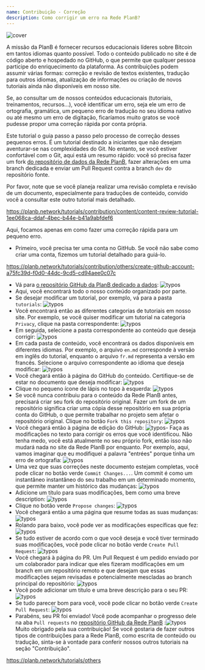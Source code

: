 ```yaml
---
name: Contribuição - Correção
description: Como corrigir um erro na Rede PlanB?
---
```

![cover](assets/cover.webp)

A missão da PlanB é fornecer recursos educacionais líderes sobre Bitcoin em tantos idiomas quanto possível. Todo o conteúdo publicado no site é de código aberto e hospedado no GitHub, o que permite que qualquer pessoa participe do enriquecimento da plataforma. As contribuições podem assumir várias formas: correção e revisão de textos existentes, tradução para outros idiomas, atualização de informações ou criação de novos tutoriais ainda não disponíveis em nosso site.

Se, ao consultar um de nossos conteúdos educacionais (tutoriais, treinamentos, recursos...), você identificar um erro, seja ele um erro de ortografia, gramática, um pequeno erro de tradução no seu idioma nativo ou até mesmo um erro de digitação, ficaríamos muito gratos se você pudesse propor uma correção rápida por conta própria.

Este tutorial o guia passo a passo pelo processo de correção desses pequenos erros. É um tutorial destinado a iniciantes que não desejam aventurar-se nas complexidades do Git. No entanto, se você estiver confortável com o Git, aqui está um resumo rápido: você só precisa fazer um fork [do repositório de dados da Rede PlanB](https://github.com/PlanB-Network/bitcoin-educational-content), fazer alterações em uma branch dedicada e enviar um Pull Request contra a branch `dev` do repositório fonte.

Por favor, note que se você planeja realizar uma revisão completa e revisão de um documento, especialmente para traduções de conteúdo, convido você a consultar este outro tutorial mais detalhado.

https://planb.network/tutorials/contribution/content/content-review-tutorial-1ee068ca-ddaf-4bec-b44e-b41a9abfdef6

 Aqui, focamos apenas em como fazer uma correção rápida para um pequeno erro.

- Primeiro, você precisa ter uma conta no GitHub. Se você não sabe como criar uma conta, fizemos um tutorial detalhado para guiá-lo.

https://planb.network/tutorials/contribution/others/create-github-account-a75fc39d-f0d0-44dc-9cd5-cd94aee0c07c


- Vá para [o repositório GitHub da PlanB dedicado a dados](https://github.com/PlanB-Network/bitcoin-educational-content):
![typos](assets/01.webp)
- Aqui, você encontrará todo o nosso conteúdo organizado por parte.
- Se desejar modificar um tutorial, por exemplo, vá para a pasta `tutorials`:
![typos](assets/02.webp)
- Você encontrará então as diferentes categorias de tutoriais em nosso site. Por exemplo, se você quiser modificar um tutorial na categoria `Privacy`, clique na pasta correspondente:
![typos](assets/03.webp)
- Em seguida, selecione a pasta correspondente ao conteúdo que deseja corrigir:
![typos](assets/04.webp)
- Em cada pasta de conteúdo, você encontrará os dados disponíveis em diferentes idiomas. Por exemplo, o arquivo `en.md` corresponde à versão em inglês do tutorial, enquanto o arquivo `fr.md` representa a versão em francês. Selecione o arquivo correspondente ao idioma que deseja modificar: ![typos](assets/05.webp)
- Você chegará então à página do GitHub do conteúdo. Certifique-se de estar no documento que deseja modificar: ![typos](assets/06.webp)
- Clique no pequeno ícone de lápis no topo à esquerda: ![typos](assets/07.webp)
- Se você nunca contribuiu para o conteúdo da Rede PlanB antes, precisará criar seu fork do repositório original. Fazer um fork de um repositório significa criar uma cópia desse repositório em sua própria conta do GitHub, o que permite trabalhar no projeto sem afetar o repositório original. Clique no botão `Fork this repository`: ![typos](assets/08.webp)
- Você chegará então à página de edição do GitHub: ![typos](assets/09.webp)- Faça as modificações no texto para corrigir os erros que você identificou. Não tenha medo, você está atualmente no seu próprio fork, então isso não mudará nada no site da Rede PlanB por enquanto. Por exemplo, aqui, vamos imaginar que eu modifiquei a palavra "entrées" porque tinha um erro de ortografia: ![typos](assets/10.webp)
- Uma vez que suas correções neste documento estejam completas, você pode clicar no botão verde `Commit Changes...`. Um commit é como um instantâneo instantâneo do seu trabalho em um determinado momento, que permite manter um histórico das mudanças: ![typos](assets/11.webp)
- Adicione um título para suas modificações, bem como uma breve description: ![typos](assets/12.webp)
- Clique no botão verde `Propose changes`: ![typos](assets/13.webp)
- Você chegará então a uma página que resume todas as suas mudanças: ![typos](assets/14.webp)
- Rolando para baixo, você pode ver as modificações específicas que fez: ![typos](assets/15.webp)
- Se tudo estiver de acordo com o que você deseja e você tiver terminado suas modificações, você pode clicar no botão verde `Create Pull Request`: ![typos](assets/16.webp)
- Você chegará à página do PR. Um Pull Request é um pedido enviado por um colaborador para indicar que eles fizeram modificações em um branch em um repositório remoto e que desejam que essas modificações sejam revisadas e potencialmente mescladas ao branch principal do repositório: ![typos](assets/17.webp)
- Você pode adicionar um título e uma breve descrição para o seu PR: ![typos](assets/18.webp)
- Se tudo parecer bom para você, você pode clicar no botão verde `Create Pull Request`: ![typos](assets/19.webp)
- Parabéns, seu PR foi enviado! Você pode acompanhar o progresso dele na aba `Pull requests` no [repositório GitHub da Rede PlanB](https://github.com/PlanB-Network/bitcoin-educational-content/pulls) :![typos](assets/20.webp)
Muito obrigado pela sua contribuição! Se você gostaria de fazer outros tipos de contribuições para a Rede PlanB, como escrita de conteúdo ou tradução, sinta-se à vontade para conferir nossos outros tutoriais na seção "Contribuição".

https://planb.network/tutorials/others


